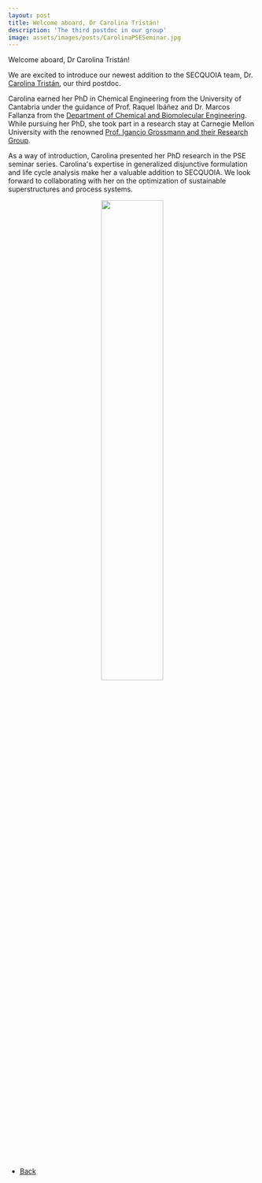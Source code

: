 ```yaml
---
layout: post
title: Welcome aboard, Dr Carolina Tristán!
description: 'The third postdoc in our group'
image: assets/images/posts/CarolinaPSESeminar.jpg
---
```


Welcome aboard, Dr Carolina Tristán!

 We are excited to introduce our newest addition to the SECQUOIA team, Dr. [Carolina Tristán](https://SECQUOIA.github.io/2-members.html), our third postdoc.

 Carolina earned her PhD in Chemical Engineering from the University of Cantabria under the guidance of Prof. Raquel Ibáñez and Dr. Marcos Fallanza from the [Department of Chemical and Biomolecular Engineering](https://www.facebook.com/IngenieriaQuimicayBiomolecular/). While pursuing her PhD, she took part in a research stay at Carnegie Mellon University with the renowned [Prof. Igancio Grossmann and their Research Group](https://capd.cheme.cmu.edu/research/index.html).

 As a way of introduction, Carolina presented her PhD research in the PSE seminar series. Carolina's expertise in generalized disjunctive formulation and life cycle analysis make her a valuable addition to SECQUOIA. We look forward to collaborating with her on the optimization of sustainable superstructures and process systems.

<div style="text-align: center"> <img style='height: 50%; width: 50%' src="{% link assets/images/posts/CarolinaPSESeminar.jpg %}" alt=""/> </div>

<ul class="actions">
    <li><a href="/3-news.html" class="button icon fa-arrow-left">Back</a></li>
</ul>
